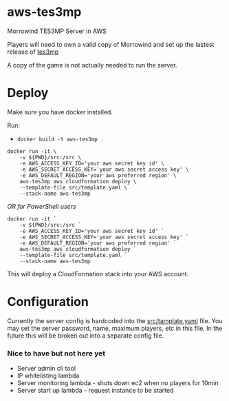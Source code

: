# aws-tes3mp

Morrowind TES3MP Server in AWS

Players will need to own a valid copy of Morrowind and set up the lastest release of [tes3mp](https://github.com/TES3MP/openmw-tes3mp/releases)

A copy of the game is not actually needed to run the server.

# Deploy

Make sure you have docker installed.

Run:
- `docker build -t aws-tes3mp .`

```
docker run -it \
	-v ${PWD}/src:/src \
	-e AWS_ACCESS_KEY_ID='your aws secret key id' \
	-e AWS_SECRET_ACCESS_KEY='your aws secret access key' \
	-e AWS_DEFAULT_REGION='your aws preferred region' \
	aws-tes3mp aws cloudformation deploy \
	--template-file src/template.yaml \
	--stack-name aws-tes3mp 
```

*OR for PowerShell users*

```
docker run -it ` 
	-v ${PWD}/src:/src `
	-e AWS_ACCESS_KEY_ID='your aws secret key id' `
	-e AWS_SECRET_ACCESS_KEY='your aws secret access key' `
	-e AWS_DEFAULT_REGION='your aws preferred region' `
	aws-tes3mp aws cloudformation deploy `
	--template-file src/template.yaml `
	--stack-name aws-tes3mp
```

This will deploy a CloudFormation stack into your AWS account.

# Configuration

Currently the server config is hardcoded into the [src/tamplate.yaml](https://github.com/team-unhinged/aws-tes3mp/blob/master/src/template.yaml#L34) file. You may set the server password, name, maximum players, etc in this file. In the future this will be broken out into a separate config file.

### Nice to have but not here yet

- Server admin cli tool
- IP whitelisting lambda
- Server monitoring lambda - shuts down ec2 when no players for 10min
- Server start up lambda - request instance to be started
